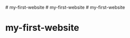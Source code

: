 
#   m y - f i r s t - w e b s i t e  
 #   m y - f i r s t - w e b s i t e  
 # my-first-website
# my-first-website
